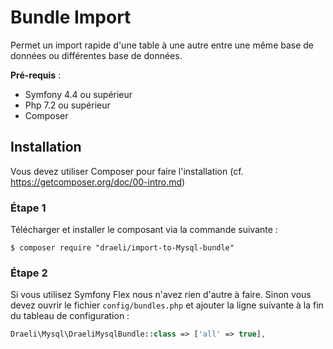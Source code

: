 # Bundle Import

Permet un import rapide d'une table à une autre entre une même base de données ou différentes base de données.

__Pré-requis__ :  
- Symfony 4.4 ou supérieur  
- Php 7.2 ou supérieur  
- Composer  

## Installation

Vous devez utiliser Composer pour faire l'installation (cf. https://getcomposer.org/doc/00-intro.md)

### Étape 1
Télécharger et installer le composant via la commande suivante :
```console
$ composer require "draeli/import-to-Mysql-bundle"
```

### Étape 2
Si vous utilisez Symfony Flex nous n'avez rien d'autre à faire.
Sinon vous devez ouvrir le fichier `config/bundles.php` et ajouter la ligne suivante à la fin du tableau de configuration : 
```php
Draeli\Mysql\DraeliMysqlBundle::class => ['all' => true],
```